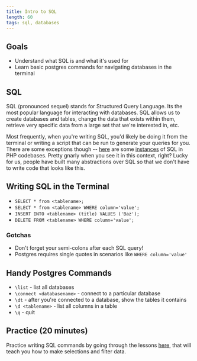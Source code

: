```yaml
---
title: Intro to SQL
length: 60
tags: sql, databases
---
```


## Goals

* Understand what SQL is and what it's used for
* Learn basic postgres commands for navigating databases in the terminal


## SQL

SQL (pronounced sequel) stands for Structured Query Language. Its the most popular language for interacting with databases. SQL allows us to create databases and tables, change the data that exists within them, retrieve very specific data from a large set that we're interested in, etc.

Most frequently, when you're writing SQL, you'd likely be doing it from the terminal or writing a script that can be run to generate your queries for you. There are some exceptions though -- [here](https://github.com/symfony/symfony/blob/5129c4cf7e294b1a5ea30d6fec6e89b75396dcd2/src/Symfony/Bridge/Doctrine/Security/RememberMe/DoctrineTokenProvider.php#L63-L67) are some [instances](https://github.com/symfony/symfony/blob/5129c4cf7e294b1a5ea30d6fec6e89b75396dcd2/src/Symfony/Bridge/Doctrine/Security/RememberMe/DoctrineTokenProvider.php#L82-L85) of SQL in PHP codebases. Pretty gnarly when you see it in this context, right? Lucky for us, people have built many abstractions over SQL so that we don't have to write code that looks like this. 

## Writing SQL in the Terminal

* `SELECT * from <tablename>;`
* `SELECT * from <tablename> WHERE column='value';`
* `INSERT INTO <tablename> (title) VALUES ('Baz');`
* `DELETE FROM <tablename> WHERE column='value';`

### Gotchas

* Don't forget your semi-colons after each SQL query!
* Postgres requires single quotes in scenarios like `WHERE column='value'`


## Handy Postgres Commands

* `\list` - list all databases
* `\connect <databasename>` - connect to a particular database
* `\dt` - after you're connected to a database, show the tables it contains
* `\d <tablename>` - list all columns in a table
* `\q` - quit


## Practice (20 minutes)

Practice writing SQL commands by going through the lessons [here](http://sql-by-repetition.herokuapp.com/), that will teach you how to make selections and filter data.